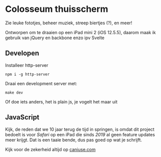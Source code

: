 # Colosseum thuisscherm

Zie leuke fototjes, beheer muziek, streep biertjes (?), en meer!

Ontworpen om te draaien op een iPad mini 2 (iOS 12.5.5), daarom maak ik gebruik van jQuery en backbone enzo ipv Svelte

## Developen

Installeer http-server

```console
npm i -g http-server
```

Draai een development server met:

```console
make dev
```

Of doe iets anders, het is plain js, je vogelt het maar uit

## JavaScript

Kijk, de reden dat we 10 jaar terug de tijd in springen, is omdat dit project bedoelt is voor _Safari_ op een iPad die sinds _2019_ al geen feature updates meer krijgt. Dat is een taaie bende, dus pas goed op wat je schrijft.

Kijk voor de zekerheid altijd op [caniuse.com](https://caniuse.com/)

